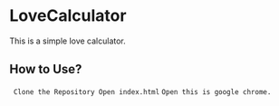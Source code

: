 # LoveCalculator
This is a simple love calculator.
## How to Use?
` Clone the Repository Open index.html`
`Open this is google chrome.`